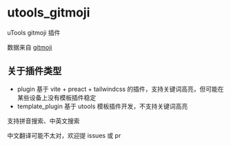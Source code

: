 # utools_gitmoji

uTools gitmoji 插件

数据来自 [gitmoji](https://gitmoji.dev/)

## 关于插件类型

- plugin 基于 vite + preact + tailwindcss 的插件，支持关键词高亮，但可能在某些设备上没有模板插件稳定
- template_plugin 基于 utools 模板插件开发，不支持关键词高亮

支持拼音搜索、中英文搜索

中文翻译可能不太对，欢迎提 issues 或 pr

